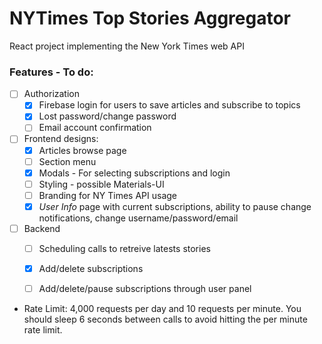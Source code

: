 # NYTimes Top Stories Aggregator
React project implementing the New York Times web API
### Features - To do:
- [ ] Authorization
  * [x] Firebase login for users to save articles and subscribe to topics
  * [x] Lost password/change password
  * [ ] Email account confirmation
- [ ] Frontend designs:
  * [x] Articles browse page
  * [ ] Section menu
  * [x] Modals - For selecting subscriptions and login
  * [ ] Styling - possible Materials-UI
  * [ ] Branding for NY Times API usage
  * [x] _User Info_ page with current subscriptions, ability to pause change notifications, change username/password/email 
- [ ] Backend
  * [ ] Scheduling calls to retreive latests stories
  * [x] Add/delete subscriptions
  * [ ] Add/delete/pause subscriptions through user panel


* Rate Limit: 4,000 requests per day and 10 requests per minute. You should sleep 6 seconds between calls to avoid hitting the per minute rate limit.
